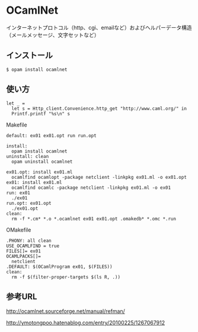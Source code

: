 # OCamlNet

インターネットプロトコル（http、cgi、emailなど）およびヘルパーデータ構造（メールメッセージ、文字セットなど）

## インストール

	$ opam install ocamlnet

## 使い方

```
let _ =
  let s = Http_client.Convenience.http_get "http://www.caml.org/" in
  Printf.printf "%s\n" s
```

Makefile

```
default: ex01 ex01.opt run run.opt

install:
  opam install ocamlnet
uninstall: clean
  opam uninstall ocamlnet

ex01.opt: install ex01.ml
  ocamlfind ocamlopt -package netclient -linkpkg ex01.ml -o ex01.opt
ex01: install ex01.ml
  ocamlfind ocamlc -package netclient -linkpkg ex01.ml -o ex01
run: ex01
  ./ex01
run.opt: ex01.opt
  ./ex01.opt
clean:
  rm -f *.cm* *.o *.ocamlnet ex01 ex01.opt .omakedb* *.omc *.run
```

OMakefile

```
.PHONY: all clean
USE_OCAMLFIND = true
FILES[]= ex01
OCAMLPACKS[]=
  netclient
.DEFAULT: $(OCamlProgram ex01, $(FILES))
clean:
  rm -f $(filter-proper-targets $(ls R, .))

```


## 参考URL

http://ocamlnet.sourceforge.net/manual/refman/

http://ymotongpoo.hatenablog.com/entry/20100225/1267067912
